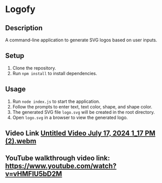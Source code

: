 # Logofy

## Description
A command-line application to generate SVG logos based on user inputs.

## Setup
1. Clone the repository.
2. Run `npm install` to install dependencies.

## Usage
1. Run `node index.js` to start the application.
2. Follow the prompts to enter text, text color, shape, and shape color.
3. The generated SVG file `logo.svg` will be created in the root directory.
4. Open `logo.svg` in a browser to view the generated logo.

## Video Link [Untitled Video July 17, 2024 1_17 PM (2).webm](https://github.com/user-attachments/assets/5011f038-19ed-4c50-8875-7687ea7a61cc)
## YouTube walkthrough video link: https://www.youtube.com/watch?v=vHMFIU5bD2M

